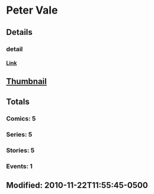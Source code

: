 # Peter  Vale 
## Details
### detail
#### [Link](http://marvel.com/comics/creators/10149/peter_vale?utm_campaign=apiRef&utm_source=225578a89fc76f3d20fbffda5d17a88d)
## [Thumbnail](http://i.annihil.us/u/prod/marvel/i/mg/b/40/image_not_available.jpg)
## Totals
### Comics: 5
### Series: 5
### Stories: 5
### Events: 1
## Modified: 2010-11-22T11:55:45-0500